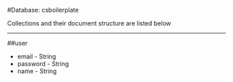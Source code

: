 #Database: csboilerplate

Collections and their document structure are listed below

---

##user
  * email - String
  * password - String
  * name - String